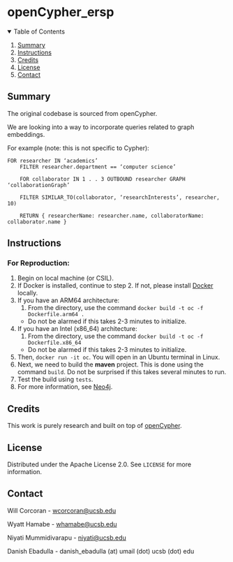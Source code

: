 # openCypher_ersp

<!-- TABLE OF CONTENTS -->
<details open="open">
  <summary>Table of Contents</summary>
  <ol>
    <li>
      <a href="#summary">Summary</a>
    </li>
    <li><a href="#instructions">Instructions</a></li>
    <li><a href="#credits">Credits</a></li>
    <li><a href="#license">License</a></li>
    <li><a href="#contact">Contact</a></li>
  </ol>
</details>

<!-- ABOUT THE PROJECT -->

## Summary

The original codebase is sourced from openCypher.

We are looking into a way to incorporate queries related to graph embeddings. 

For example (note: this is not specific to Cypher):
```
FOR researcher IN ‘academics’
	FILTER researcher.department == ‘computer science’

	FOR collaborator IN 1 . . 3 OUTBOUND researcher GRAPH ‘collaborationGraph’

	FILTER SIMILAR_TO(collaborator, ‘researchInterests’, researcher, 10)

	RETURN { researcherName: researcher.name, collaboratorName: collaborator.name }
```
<!-- Summary -->
## Instructions
### For Reproduction:
1. Begin on local machine (or CSIL). 
2. If Docker is installed, continue to step 2. If not, please install [Docker](https://www.docker.com/) locally.
3. If you have an ARM64 architecture:
   1. From the directory, use the command ```docker build -t oc -f Dockerfile.arm64 .```
   - Do not be alarmed if this takes 2-3 minutes to initialize.
4. If you have an Intel (x86_64) architecture:
   1. From the directory, use the command ```docker build -t oc -f Dockerfile.x86_64```
   - Do not be alarmed if this takes 2-3 minutes to initialize.
5. Then, ```docker run -it oc```. You will open in an Ubuntu terminal in Linux.
6. Next, we need to build the **maven** project. This is done using the command ```build```. Do not be surprised if this takes several minutes to run.
7. Test the build using ```tests```.
8. For more information, see [Neo4j](https://neo4j.com/developer/contributing-code/).


<!-- Credits -->
## Credits
This work is purely research and built on top of [openCypher](https://github.com/opencypher/openCypher).

<!-- LICENSE -->
## License

Distributed under the Apache License 2.0. See `LICENSE` for more information.

<!-- CONTACT -->
## Contact

Will Corcoran - wcorcoran@ucsb.edu

Wyatt Hamabe - whamabe@ucsb.edu

Niyati Mummidivarapu - niyati@ucsb.edu

Danish Ebadulla - danish_ebadulla (at) umail (dot) ucsb (dot) edu
